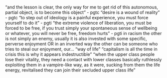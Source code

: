 “and the lesson is clear, the only way for me to get rid of this autonomous, partial object, is to become this object” - pgtc
“desire is a wound of reality” - pgtc
“to step out of ideology is a painful experience, you must force yourself to do it” - pgti
“the extreme violence of liberation, you must be forced to be free, if you trust simply your spontaneous sense of wellbeing or whatever, you will never be free, freedom hurts” - pgti
in racism the other is not simply an enemy, usually it is also invested with some specific, perverse enjoyment OR in an inverted way the other can be someone who tries to steal our enjoyment, our… “way of life"
“capitalism is all the time in crisis this is why it appears indestructible”
“when the upper class people lose their vitality, they need a contact with lower classes basically ruthlessly exploiting them in a vampire-like way, as it were, sucking from them the life energy, revitalised they can join their secluded upper class ilfe”





